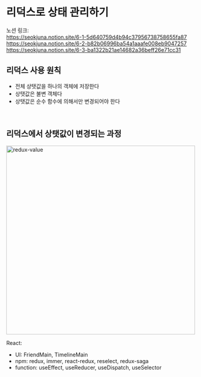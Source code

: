 # 리덕스로 상태 관리하기

노션 링크:<br>
https://seokjuna.notion.site/6-1-5d640759d4b94c37956738758655fa87<br>
https://seokjuna.notion.site/6-2-b82b06996ba54a1aaafe008eb9047257<br>
https://seokjuna.notion.site/6-3-ba1322b21ae14682a36beff26e71cc31<br>

## 리덕스 사용 원칙
- 전체 상탯값을 하나의 객체에 저장한다<br>
- 상탯값은 불변 객체다<br>
- 상탯값은 순수 함수에 의해서만 변경되어야 한다<br>
<br>

## 리덕스에서 상탯값이 변경되는 과정
<img width="500" alt="redux-value" src="https://user-images.githubusercontent.com/102382351/210492161-d00acea1-f0db-47bb-a9d8-812079a53cd2.png"><br>

React:<br>
- UI: FriendMain, TimelineMain
- npm: redux, immer, react-redux, reselect, redux-saga
- function: useEffect, useReducer, useDispatch, useSelector
